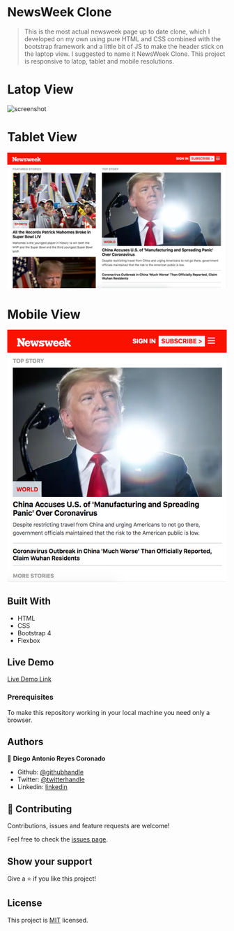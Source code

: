 # NewsWeek Clone

> This is the most actual newsweek page up to date clone, which I developed on my own using pure HTML and CSS combined with the bootstrap framework and a little bit of JS to make the header stick on the laptop view. I suggested to name it NewsWeek Clone. This project is responsive to latop, tablet and mobile resolutions. 

# Latop View
![screenshot](assets/laptop_view.png)
# Tablet View
![screenshot](assets/tablet_view.png)
# Mobile View
![screenshot](assets/mobile_view.png)

## Built With

- HTML
- CSS
- Bootstrap 4
- Flexbox

## Live Demo

[Live Demo Link](https://rawcdn.githack.com/xtrmdarc/background-and-gradients/9eab44a246332927144edf49e503e0a916a4fbd1/index.html)

### Prerequisites
To make this repository working in your local machine you need only a browser.

## Authors

👤 **Diego Antonio Reyes Coronado**

- Github: [@githubhandle](https://github.com/xtrmdarc)
- Twitter: [@twitterhandle](https://twitter.com/DiegoAn91629127)
- Linkedin: [linkedin](https://www.linkedin.com/in/diego-reyes-coronado-7a7189b7/)

## 🤝 Contributing

Contributions, issues and feature requests are welcome!

Feel free to check the [issues page](https://github.com/xtrmdarc/newsweek_clone/issues).

## Show your support

Give a ⭐️ if you like this project!

## License

This project is [MIT](lic.url) licensed.
